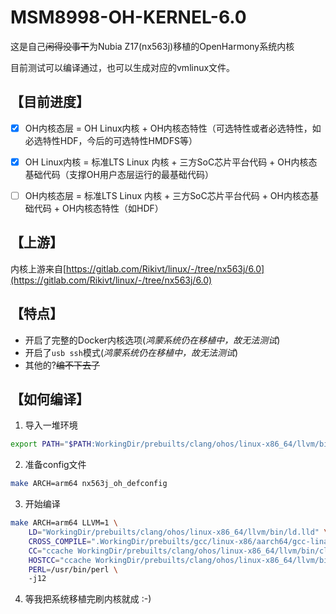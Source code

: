 # MSM8998-OH-KERNEL-6.0
这是自己~~闲得没事干~~为Nubia Z17(nx563j)移植的OpenHarmony系统内核

目前测试可以编译通过，也可以生成对应的vmlinux文件。

## 【目前进度】

- [x] OH内核态层 = OH Linux内核 + OH内核态特性（可选特性或者必选特性，如必选特性HDF，今后的可选特性HMDFS等）

- [x] OH Linux内核 = 标准LTS Linux 内核 + 三方SoC芯片平台代码 + OH内核态基础代码（支撑OH用户态层运行的最基础代码）

- [ ] OH内核态层 = 标准LTS Linux 内核 + 三方SoC芯片平台代码 + OH内核态基础代码 + OH内核态特性（如HDF）

## 【上游】

内核上游来自[https://gitlab.com/Rikivt/linux/-/tree/nx563j/6.0](https://gitlab.com/Rikivt/linux/-/tree/nx563j/6.0)

## 【特点】

- 开启了完整的Docker内核选项(*鸿蒙系统仍在移植中，故无法测试*)
- 开启了`usb ssh`模式(*鸿蒙系统仍在移植中，故无法测试*)
- 其他的?~~编不下去了~~

## 【如何编译】

1. 导入一堆环境
```bash
export PATH="$PATH:WorkingDir/prebuilts/clang/ohos/linux-x86_64/llvm/bin"
```

2. 准备config文件
```bash
make ARCH=arm64 nx563j_oh_defconfig
```

3. 开始编译
```bash
make ARCH=arm64 LLVM=1 \                                                                                               
    LD="WorkingDir/prebuilts/clang/ohos/linux-x86_64/llvm/bin/ld.lld" \
    CROSS_COMPILE=".WorkingDir/prebuilts/gcc/linux-x86/aarch64/gcc-linaro-7.5.0-2019.12-x86_64_aarch64-linux-gnu/bin/aarch64-linux-gnu-" \
    CC="ccache WorkingDir/prebuilts/clang/ohos/linux-x86_64/llvm/bin/clang" \
    HOSTCC="ccache WorkingDir/prebuilts/clang/ohos/linux-x86_64/llvm/bin/clang" \
    PERL=/usr/bin/perl \
    -j12
```

4. 等我把系统移植完刷内核就成
:-)
